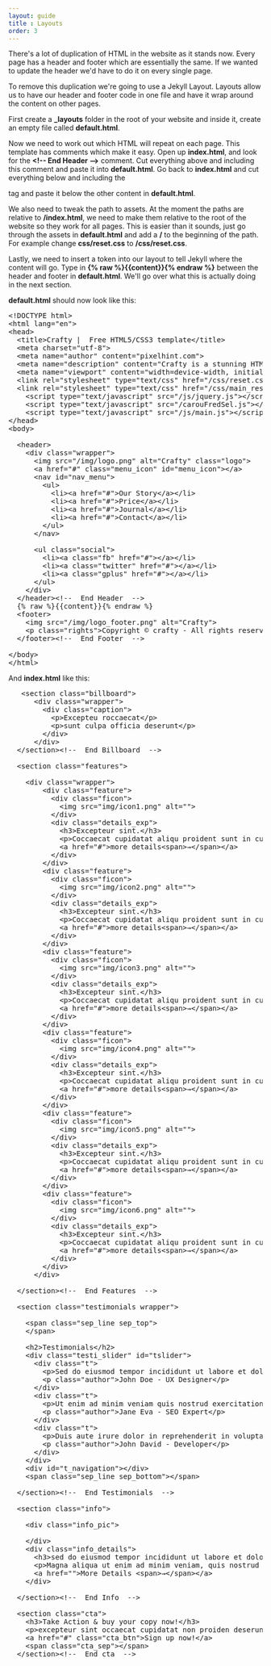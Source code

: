 ```yaml
---
layout: guide
title : Layouts
order: 3
---
```

There's a lot of duplication of HTML in the website as it stands now. Every page has a header and footer which are essentially the same. If we wanted to update the header we'd have to do it on every single page.

To remove this duplication we're going to use a Jekyll Layout. Layouts allow us to have our header and footer code in one file and have it wrap around the content on other pages.

First create a **_layouts** folder in the root of your website and inside it, create an empty file called **default.html**.

Now we need to work out which HTML will repeat on each page. This template has comments which make it easy. Open up **index.html**, and look for the **<!-\-  End Header  -\->** comment. Cut everything above and including this comment and paste it into **default.html**. Go back to **index.html** and cut everything below and including the **<footer>** tag and paste it below the other content in **default.html**.

We also need to tweak the path to assets. At the moment the paths are relative to **/index.html**, we need to make them relative to the root of the website so they work for all pages. This is easier than it sounds, just go through the assets in **default.html** and add a **/** to the beginning of the path. For example change **css/reset.css** to **/css/reset.css**.

Lastly, we need to insert a token into our layout to tell Jekyll where the content will go. Type in **{% raw %}{{content}}{% endraw %}** between the header and footer in **default.html**. We'll go over what this is actually doing in the next section.

**default.html** should now look like this:

<pre>&lt;!DOCTYPE html&gt;
&lt;html lang=&quot;en&quot;&gt;
&lt;head&gt;
  &lt;title&gt;Crafty |  Free HTML5/CSS3 template&lt;/title&gt;
  &lt;meta charset=&quot;utf-8&quot;&gt;
  &lt;meta name=&quot;author&quot; content=&quot;pixelhint.com&quot;&gt;
  &lt;meta name=&quot;description&quot; content=&quot;Crafty is a stunning HTML5/CSS3 multi-purpose template, well-coded, commented code and easy to customize&quot;/&gt;
  &lt;meta name=&quot;viewport&quot; content=&quot;width=device-width, initial-scale=1.0, minimum-scale=1.0&quot; /&gt;
  &lt;link rel=&quot;stylesheet&quot; type=&quot;text/css&quot; href=&quot;/css/reset.css&quot;&gt;
  &lt;link rel=&quot;stylesheet&quot; type=&quot;text/css&quot; href=&quot;/css/main_responsive.css&quot;&gt;
    &lt;script type=&quot;text/javascript&quot; src=&quot;/js/jquery.js&quot;&gt;&lt;/script&gt;
    &lt;script type=&quot;text/javascript&quot; src=&quot;/carouFredSel.js&quot;&gt;&lt;/script&gt;
    &lt;script type=&quot;text/javascript&quot; src=&quot;/js/main.js&quot;&gt;&lt;/script&gt;
&lt;/head&gt;
&lt;body&gt;

  &lt;header&gt;
    &lt;div class=&quot;wrapper&quot;&gt;
      &lt;img src=&quot;/img/logo.png&quot; alt=&quot;Crafty&quot; class=&quot;logo&quot;&gt;
      &lt;a href=&quot;#&quot; class=&quot;menu_icon&quot; id=&quot;menu_icon&quot;&gt;&lt;/a&gt;
      &lt;nav id=&quot;nav_menu&quot;&gt;
        &lt;ul&gt;
          &lt;li&gt;&lt;a href=&quot;#&quot;&gt;Our Story&lt;/a&gt;&lt;/li&gt;
          &lt;li&gt;&lt;a href=&quot;#&quot;&gt;Price&lt;/a&gt;&lt;/li&gt;
          &lt;li&gt;&lt;a href=&quot;#&quot;&gt;Journal&lt;/a&gt;&lt;/li&gt;
          &lt;li&gt;&lt;a href=&quot;#&quot;&gt;Contact&lt;/a&gt;&lt;/li&gt;
        &lt;/ul&gt;
      &lt;/nav&gt;

      &lt;ul class=&quot;social&quot;&gt;
        &lt;li&gt;&lt;a class=&quot;fb&quot; href=&quot;#&quot;&gt;&lt;/a&gt;&lt;/li&gt;
        &lt;li&gt;&lt;a class=&quot;twitter&quot; href=&quot;#&quot;&gt;&lt;/a&gt;&lt;/li&gt;
        &lt;li&gt;&lt;a class=&quot;gplus&quot; href=&quot;#&quot;&gt;&lt;/a&gt;&lt;/li&gt;
      &lt;/ul&gt;
    &lt;/div&gt;
  &lt;/header&gt;&lt;!--  End Header  --&gt;
  {% raw %}{{content}}{% endraw %}
  &lt;footer&gt;
    &lt;img src=&quot;/img/logo_footer.png&quot; alt=&quot;Crafty&quot;&gt;
    &lt;p class=&quot;rights&quot;&gt;Copyright &#169; crafty - All rights reserved, Find more free templates at &lt;a href=&quot;http://pixelhint.com&quot;&gt;Pixelhint.com&lt;/a&gt;&lt;/p&gt;
  &lt;/footer&gt;&lt;!--  End Footer  --&gt;

&lt;/body&gt;
&lt;/html&gt;</pre>

And **index.html** like this:

<pre>
   &lt;section class=&quot;billboard&quot;&gt;
      &lt;div class=&quot;wrapper&quot;&gt;
        &lt;div class=&quot;caption&quot;&gt;
          &lt;p&gt;Excepteu roccaecat&lt;/p&gt;
          &lt;p&gt;sunt culpa officia deserunt&lt;/p&gt;
        &lt;/div&gt;
      &lt;/div&gt;
  &lt;/section&gt;&lt;!--  End Billboard  --&gt;

  &lt;section class=&quot;features&quot;&gt;

    &lt;div class=&quot;wrapper&quot;&gt;
        &lt;div class=&quot;feature&quot;&gt;
          &lt;div class=&quot;ficon&quot;&gt;
            &lt;img src=&quot;img/icon1.png&quot; alt=&quot;&quot;&gt;
          &lt;/div&gt;
          &lt;div class=&quot;details_exp&quot;&gt;
            &lt;h3&gt;Excepteur sint.&lt;/h3&gt;
            &lt;p&gt;Coccaecat cupidatat aliqu proident sunt in culpa qui officia deserunt mollit anim.&lt;/p&gt;
            &lt;a href=&quot;#&quot;&gt;more details&lt;span&gt;→&lt;/span&gt;&lt;/a&gt;
          &lt;/div&gt;
        &lt;/div&gt;
        &lt;div class=&quot;feature&quot;&gt;
          &lt;div class=&quot;ficon&quot;&gt;
            &lt;img src=&quot;img/icon2.png&quot; alt=&quot;&quot;&gt;
          &lt;/div&gt;
          &lt;div class=&quot;details_exp&quot;&gt;
            &lt;h3&gt;Excepteur sint.&lt;/h3&gt;
            &lt;p&gt;Coccaecat cupidatat aliqu proident sunt in culpa qui officia deserunt mollit anim.&lt;/p&gt;
            &lt;a href=&quot;#&quot;&gt;more details&lt;span&gt;→&lt;/span&gt;&lt;/a&gt;
          &lt;/div&gt;
        &lt;/div&gt;
        &lt;div class=&quot;feature&quot;&gt;
          &lt;div class=&quot;ficon&quot;&gt;
            &lt;img src=&quot;img/icon3.png&quot; alt=&quot;&quot;&gt;
          &lt;/div&gt;
          &lt;div class=&quot;details_exp&quot;&gt;
            &lt;h3&gt;Excepteur sint.&lt;/h3&gt;
            &lt;p&gt;Coccaecat cupidatat aliqu proident sunt in culpa qui officia deserunt mollit anim.&lt;/p&gt;
            &lt;a href=&quot;#&quot;&gt;more details&lt;span&gt;→&lt;/span&gt;&lt;/a&gt;
          &lt;/div&gt;
        &lt;/div&gt;
        &lt;div class=&quot;feature&quot;&gt;
          &lt;div class=&quot;ficon&quot;&gt;
            &lt;img src=&quot;img/icon4.png&quot; alt=&quot;&quot;&gt;
          &lt;/div&gt;
          &lt;div class=&quot;details_exp&quot;&gt;
            &lt;h3&gt;Excepteur sint.&lt;/h3&gt;
            &lt;p&gt;Coccaecat cupidatat aliqu proident sunt in culpa qui officia deserunt mollit anim.&lt;/p&gt;
            &lt;a href=&quot;#&quot;&gt;more details&lt;span&gt;→&lt;/span&gt;&lt;/a&gt;
          &lt;/div&gt;
        &lt;/div&gt;
        &lt;div class=&quot;feature&quot;&gt;
          &lt;div class=&quot;ficon&quot;&gt;
            &lt;img src=&quot;img/icon5.png&quot; alt=&quot;&quot;&gt;
          &lt;/div&gt;
          &lt;div class=&quot;details_exp&quot;&gt;
            &lt;h3&gt;Excepteur sint.&lt;/h3&gt;
            &lt;p&gt;Coccaecat cupidatat aliqu proident sunt in culpa qui officia deserunt mollit anim.&lt;/p&gt;
            &lt;a href=&quot;#&quot;&gt;more details&lt;span&gt;→&lt;/span&gt;&lt;/a&gt;
          &lt;/div&gt;
        &lt;/div&gt;
        &lt;div class=&quot;feature&quot;&gt;
          &lt;div class=&quot;ficon&quot;&gt;
            &lt;img src=&quot;img/icon6.png&quot; alt=&quot;&quot;&gt;
          &lt;/div&gt;
          &lt;div class=&quot;details_exp&quot;&gt;
            &lt;h3&gt;Excepteur sint.&lt;/h3&gt;
            &lt;p&gt;Coccaecat cupidatat aliqu proident sunt in culpa qui officia deserunt mollit anim.&lt;/p&gt;
            &lt;a href=&quot;#&quot;&gt;more details&lt;span&gt;→&lt;/span&gt;&lt;/a&gt;
          &lt;/div&gt;
        &lt;/div&gt;
      &lt;/div&gt;

  &lt;/section&gt;&lt;!--  End Features  --&gt;

  &lt;section class=&quot;testimonials wrapper&quot;&gt;

    &lt;span class=&quot;sep_line sep_top&quot;&gt;
    &lt;/span&gt;

    &lt;h2&gt;Testimonials&lt;/h2&gt;
    &lt;div class=&quot;testi_slider&quot; id=&quot;tslider&quot;&gt;
      &lt;div class=&quot;t&quot;&gt;
        &lt;p&gt;Sed do eiusmod tempor incididunt ut labore et dolore magna aliqua. Ut enim ad minim veniam quis nostrud exercitation ullamco laboris nisi ut aliquip ex ea commodo consequat. Duis aute irure dolor in reprehenderit in voluptate velit esse cillum dolore eu pariatur.&lt;/p&gt;
        &lt;p class=&quot;author&quot;&gt;John Doe - UX Designer&lt;/p&gt;
      &lt;/div&gt;
      &lt;div class=&quot;t&quot;&gt;
        &lt;p&gt;Ut enim ad minim veniam quis nostrud exercitation ullamco laboris nisi ut aliquip ex ea commodo consequat.  Sed do eiusmod tempor incididunt ut labore et dolore magna aliqua. Duis aute irure dolor in reprehenderit in voluptate velit esse cillum dolore eu pariatur.&lt;/p&gt;
        &lt;p class=&quot;author&quot;&gt;Jane Eva - SEO Expert&lt;/p&gt;
      &lt;/div&gt;
      &lt;div class=&quot;t&quot;&gt;
        &lt;p&gt;Duis aute irure dolor in reprehenderit in voluptate velit esse cillum dolore eu pariatur, Sed do eiusmod tempor incididunt ut labore et dolore magna aliqua. Ut enim ad minim veniam quis nostrud exercitation ullamco laboris nisi ut aliquip ex ea commodo consequat.&lt;/p&gt;
        &lt;p class=&quot;author&quot;&gt;John David - Developer&lt;/p&gt;
      &lt;/div&gt;
    &lt;/div&gt;
    &lt;div id=&quot;t_navigation&quot;&gt;&lt;/div&gt;
    &lt;span class=&quot;sep_line sep_bottom&quot;&gt;&lt;/span&gt;

  &lt;/section&gt;&lt;!--  End Testimonials  --&gt;

  &lt;section class=&quot;info&quot;&gt;

    &lt;div class=&quot;info_pic&quot;&gt;

    &lt;/div&gt;
    &lt;div class=&quot;info_details&quot;&gt;
      &lt;h3&gt;sed do eiusmod tempor incididunt ut labore et dolore.&lt;/h3&gt;
      &lt;p&gt;Magna aliqua ut enim ad minim veniam, quis nostrud exercitation ullamco laboris nisi ut aliquip ex ea commodo consequat duis aute irure dolor in reprehenderit in voluptate velit esse cillum.&lt;/p&gt;
      &lt;a href=&quot;&quot;&gt;More Details &lt;span&gt;→&lt;/span&gt;&lt;/a&gt;
    &lt;/div&gt;

  &lt;/section&gt;&lt;!--  End Info  --&gt;

  &lt;section class=&quot;cta&quot;&gt;
    &lt;h3&gt;Take Action &amp; buy your copy now!&lt;/h3&gt;
    &lt;p&gt;excepteur sint occaecat cupidatat non proiden deserunt mollit anim laborum.&lt;/p&gt;
    &lt;a href=&quot;#&quot; class=&quot;cta_btn&quot;&gt;Sign up now!&lt;/a&gt;
    &lt;span class=&quot;cta_sep&quot;&gt;&lt;/span&gt;
  &lt;/section&gt;&lt;!--  End cta  --&gt;</pre>
